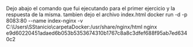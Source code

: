Dejo abajo el comando que fui ejecutando para el primer ejercicio y la respuesta de la misma. 
tambien dejo el archivo index.html
docker run -d -p 8083:80 --name index-nginx -v C:\Users\SStanicio\carpetaDocker:/usr/share/nginx/html nginx
e9d60220451adaed6b053b5353674310b1767c8a8c3dfef688f95ab7ed6340c2